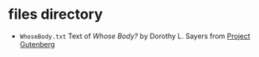 # files directory

* `WhoseBody.txt` Text of _Whose Body?_ by Dorothy L. Sayers from [Project Gutenberg](https://www.gutenberg.org/ebooks/58820)
